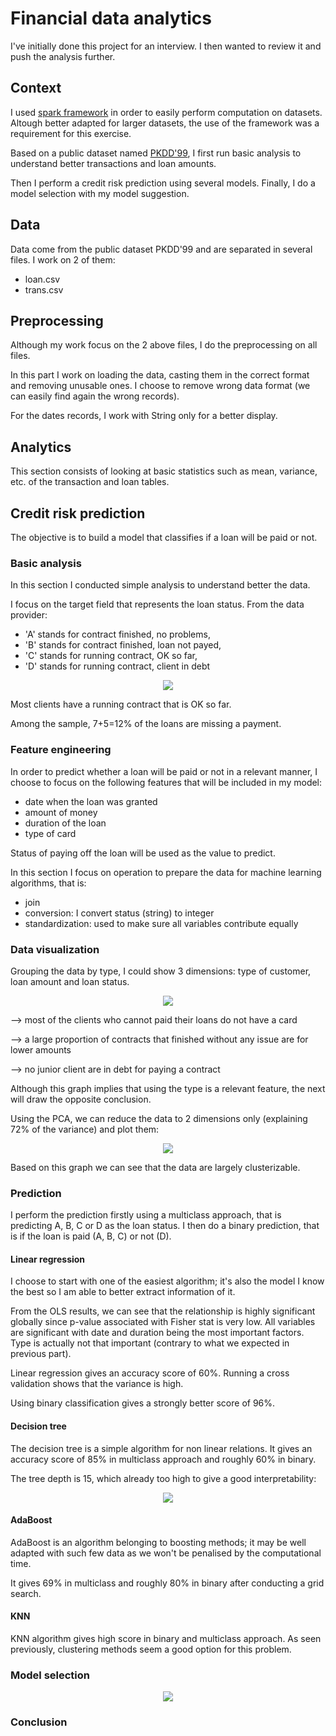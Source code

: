 # Financial data analytics

I've initially done this project for an interview. I then wanted to review it and push the analysis further.

## Context

I used <a href="https://spark.apache.org/">spark framework</a> in order to easily perform computation on datasets. Altough better adapted for larger datasets, the use of the framework was a requirement for this exercise.

Based on a public dataset named <a href="https://sorry.vse.cz/~berka/challenge/pkdd1999/berka.htm">PKDD'99</a>, I first run basic analysis to understand better transactions and loan amounts.

Then I perform a credit risk prediction using several models. Finally, I do a model selection with my model suggestion.

## Data

Data come from the public dataset PKDD'99 and are separated in several files. I work on 2 of them:

- loan.csv
- trans.csv

## Preprocessing

Although my work focus on the 2 above files, I do the preprocessing on all files.

In this part I work on loading the data, casting them in the correct format and removing unusable ones. I choose to remove wrong data format (we can easily find again the wrong records).

For the dates records, I work with String only for a better display.

## Analytics

This section consists of looking at basic statistics such as mean, variance, etc. of the transaction and loan tables.

## Credit risk prediction

The objective is to build a model that classifies if a loan will be paid or not.

### Basic analysis

In this section I conducted simple analysis to understand better the data. 

I focus on the target field that represents the loan status. From the data provider:

- 'A' stands for contract finished, no problems,
- 'B' stands for contract finished, loan not payed,
- 'C' stands for running contract, OK so far,
- 'D' stands for running contract, client in debt

<p align="center"><img src="https://github.com/savoga/financial-data-analytics/blob/master/img/status-repartition.png"></img></p>

Most clients have a running contract that is OK so far.

Among the sample, 7+5=12% of the loans are missing a payment.

### Feature engineering

In order to predict whether a loan will be paid or not in a relevant manner, I choose to focus on the following features that will be included in my model:

- date when the loan was granted
- amount of money
- duration of the loan
- type of card

Status of paying off the loan will be used as the value to predict.

In this section I focus on operation to prepare the data for machine learning algorithms, that is:

- join
- conversion: I convert status (string) to integer
- standardization: used to make sure all variables contribute equally

### Data visualization

Grouping the data by type, I could show 3 dimensions: type of customer, loan amount and loan status.

<p align="center"><img src="https://github.com/savoga/financial-data-analytics/blob/master/img/amount_type.png"></img></p>

--> most of the clients who cannot paid their loans do not have a card

--> a large proportion of contracts that finished without any issue are for lower amounts

--> no junior client are in debt for paying a contract

Although this graph implies that using the type is a relevant feature, the next will draw the opposite conclusion.

Using the PCA, we can reduce the data to 2 dimensions only (explaining 72% of the variance) and plot them:

<p align="center"><img src="https://github.com/savoga/financial-data-analytics/blob/master/img/pca.png"></img></p>

Based on this graph we can see that the data are largely clusterizable.

### Prediction

I perform the prediction firstly using a multiclass approach, that is predicting A, B, C or D as the loan status. I then do a binary prediction, that is if the loan is paid (A, B, C) or not (D).

#### Linear regression

I choose to start with one of the easiest algorithm; it's also the model I know the best so I am able to better extract information of it.

From the OLS results, we can see that the relationship is highly significant globally since p-value associated with Fisher stat is very low. All variables are significant with date and duration being the most important factors. Type is actually not that important (contrary to what we expected in previous part).

Linear regression gives an accuracy score of 60%. Running a cross validation shows that the variance is high.

Using binary classification gives a strongly better score of 96%.

#### Decision tree

The decision tree is a simple algorithm for non linear relations. It gives an accuracy score of 85% in multiclass approach and roughly 60% in binary.

The tree depth is 15, which already too high to give a good interpretability:

<p align="center"><img src="https://github.com/savoga/financial-data-analytics/blob/master/img/tree.png"></img></p>

#### AdaBoost

AdaBoost is an algorithm belonging to boosting methods; it may be well adapted with such few data as we won't be penalised by the computational time.

It gives 69% in multiclass and roughly 80% in binary after conducting a grid search.

#### KNN

KNN algorithm gives high score in binary and multiclass approach. As seen previously, clustering methods seem a good option for this problem.

### Model selection

<p align="center"><img src="https://github.com/savoga/financial-data-analytics/blob/master/img/ROC.png"></img></p>

### Conclusion
